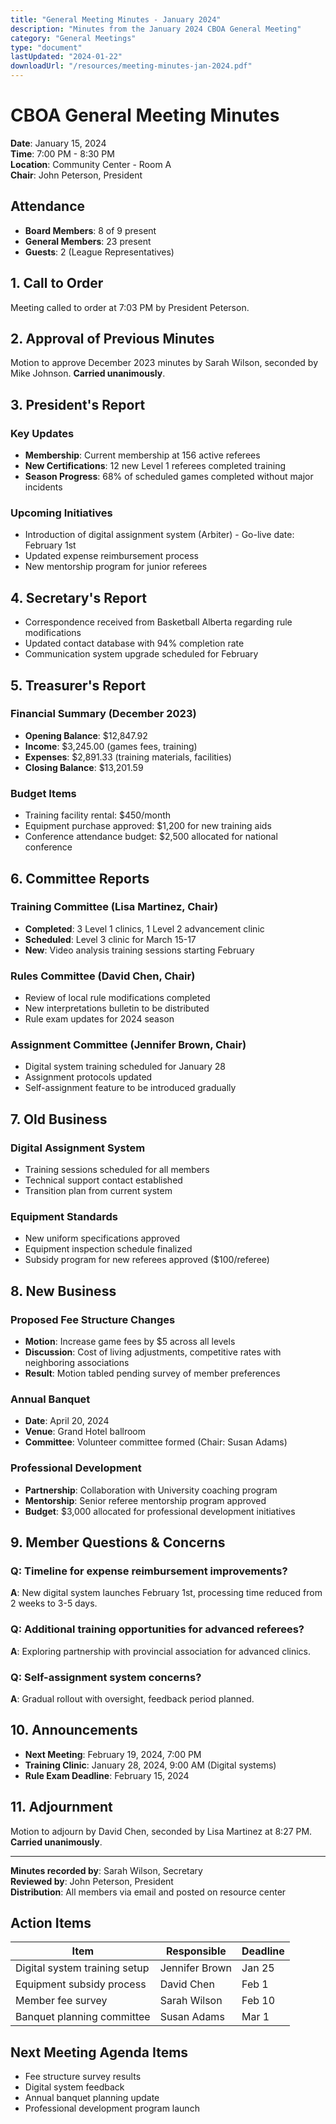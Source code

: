 ```yaml
---
title: "General Meeting Minutes - January 2024"
description: "Minutes from the January 2024 CBOA General Meeting"
category: "General Meetings"
type: "document"
lastUpdated: "2024-01-22"
downloadUrl: "/resources/meeting-minutes-jan-2024.pdf"
---
```


# CBOA General Meeting Minutes
**Date**: January 15, 2024  
**Time**: 7:00 PM - 8:30 PM  
**Location**: Community Center - Room A  
**Chair**: John Peterson, President  

## Attendance
- **Board Members**: 8 of 9 present
- **General Members**: 23 present
- **Guests**: 2 (League Representatives)

## 1. Call to Order
Meeting called to order at 7:03 PM by President Peterson.

## 2. Approval of Previous Minutes
Motion to approve December 2023 minutes by Sarah Wilson, seconded by Mike Johnson. **Carried unanimously**.

## 3. President's Report

### Key Updates
- **Membership**: Current membership at 156 active referees
- **New Certifications**: 12 new Level 1 referees completed training
- **Season Progress**: 68% of scheduled games completed without major incidents

### Upcoming Initiatives
- Introduction of digital assignment system (Arbiter) - Go-live date: February 1st
- Updated expense reimbursement process
- New mentorship program for junior referees

## 4. Secretary's Report
- Correspondence received from Basketball Alberta regarding rule modifications
- Updated contact database with 94% completion rate
- Communication system upgrade scheduled for February

## 5. Treasurer's Report

### Financial Summary (December 2023)
- **Opening Balance**: $12,847.92
- **Income**: $3,245.00 (games fees, training)
- **Expenses**: $2,891.33 (training materials, facilities)
- **Closing Balance**: $13,201.59

### Budget Items
- Training facility rental: $450/month
- Equipment purchase approved: $1,200 for new training aids
- Conference attendance budget: $2,500 allocated for national conference

## 6. Committee Reports

### Training Committee (Lisa Martinez, Chair)
- **Completed**: 3 Level 1 clinics, 1 Level 2 advancement clinic
- **Scheduled**: Level 3 clinic for March 15-17
- **New**: Video analysis training sessions starting February

### Rules Committee (David Chen, Chair)
- Review of local rule modifications completed
- New interpretations bulletin to be distributed
- Rule exam updates for 2024 season

### Assignment Committee (Jennifer Brown, Chair)
- Digital system training scheduled for January 28
- Assignment protocols updated
- Self-assignment feature to be introduced gradually

## 7. Old Business

### Digital Assignment System
- Training sessions scheduled for all members
- Technical support contact established
- Transition plan from current system

### Equipment Standards
- New uniform specifications approved
- Equipment inspection schedule finalized
- Subsidy program for new referees approved ($100/referee)

## 8. New Business

### Proposed Fee Structure Changes
- **Motion**: Increase game fees by $5 across all levels
- **Discussion**: Cost of living adjustments, competitive rates with neighboring associations
- **Result**: Motion tabled pending survey of member preferences

### Annual Banquet
- **Date**: April 20, 2024
- **Venue**: Grand Hotel ballroom
- **Committee**: Volunteer committee formed (Chair: Susan Adams)

### Professional Development
- **Partnership**: Collaboration with University coaching program
- **Mentorship**: Senior referee mentorship program approved
- **Budget**: $3,000 allocated for professional development initiatives

## 9. Member Questions & Concerns

### Q: Timeline for expense reimbursement improvements?
**A**: New digital system launches February 1st, processing time reduced from 2 weeks to 3-5 days.

### Q: Additional training opportunities for advanced referees?
**A**: Exploring partnership with provincial association for advanced clinics.

### Q: Self-assignment system concerns?
**A**: Gradual rollout with oversight, feedback period planned.

## 10. Announcements

- **Next Meeting**: February 19, 2024, 7:00 PM
- **Training Clinic**: January 28, 2024, 9:00 AM (Digital systems)
- **Rule Exam Deadline**: February 15, 2024

## 11. Adjournment
Motion to adjourn by David Chen, seconded by Lisa Martinez at 8:27 PM. **Carried unanimously**.

---

**Minutes recorded by**: Sarah Wilson, Secretary  
**Reviewed by**: John Peterson, President  
**Distribution**: All members via email and posted on resource center

## Action Items

| Item | Responsible | Deadline |
|------|-------------|----------|
| Digital system training setup | Jennifer Brown | Jan 25 |
| Equipment subsidy process | David Chen | Feb 1 |
| Member fee survey | Sarah Wilson | Feb 10 |
| Banquet planning committee | Susan Adams | Mar 1 |

## Next Meeting Agenda Items
- Fee structure survey results
- Digital system feedback
- Annual banquet planning update
- Professional development program launch